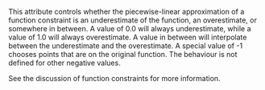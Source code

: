 This attribute controls whether the piecewise-linear approximation of a function constraint is an underestimate of the
function, an overestimate, or somewhere in between. A value of $0.0$ will always underestimate, while a value of $1.0$
will always overestimate. A value in between will interpolate between the underestimate and the overestimate. A special
value of -1 chooses points that are on the original function. The behaviour is not defined for other negative values.

See the discussion of function constraints for more information.